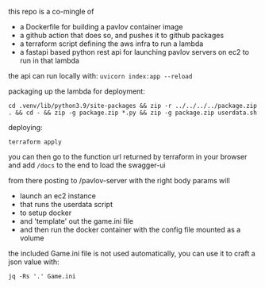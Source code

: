 this repo is a co-mingle of
- a Dockerfile for building a pavlov container image
- a github action that does so, and pushes it to github packages
- a terraform script defining the aws infra to run a lambda
- a fastapi based python rest api for launching pavlov servers on ec2 to run in that lambda

the api can run locally with: `uvicorn index:app --reload`

packaging up the lambda for deployment:
```
cd .venv/lib/python3.9/site-packages && zip -r ../../../../package.zip . && cd - && zip -g package.zip *.py && zip -g package.zip userdata.sh
```
deploying:
```
terraform apply
```

you can then go to the function url returned by terraform in your browser and add `/docs` to the end to load the swagger-ui

from there posting to /pavlov-server with the right body params will
-  launch an ec2 instance 
- that runs the userdata script 
- to setup docker 
- and 'template' out the game.ini file
- and then run the docker container with the config file mounted as a volume

the included Game.ini file is not used automatically, you can use it to craft a json value with:
```
jq -Rs '.' Game.ini
```
